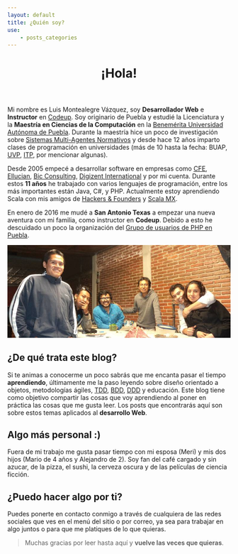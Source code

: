 ```yaml
---
layout: default
title: ¿Quién soy?
use:
    - posts_categories
---
```

<header>
    <div class="page-header"><h1>¡Hola!</h1></div>
</header>

Mi nombre es Luis Montealegre Vázquez, soy **Desarrollador Web** e 
**Instructor** en
<a href="http://codeup.com/about/" target="_blank">Codeup</a>.
Soy originario de Puebla y estudié la Licenciatura y la **Maestría en Ciencias
de la Computación** en la [Benemérita Universidad Autónoma de Puebla][2].
Durante la maestría hice un poco de investigación sobre
[Sistemas Multi-Agentes Normativos][3] y desde hace 12 años imparto clases
de programación en universidades (más de 10 hasta la fecha: BUAP, [UVP][4],
[ITP][5], por mencionar algunas).

Desde 2005 empecé a desarrollar software en empresas como [CFE][6],
[Ellucian][7], [Bic Consulting][8], [Digizent International][9] y
por mi cuenta. Durante estos **11 años** he trabajado con varios lenguajes
de programación, entre los más importantes están Java, C#, y PHP. Actualmente
estoy aprendiendo Scala con mis amigos de [Hackers & Founders][10] y
[Scala MX][11].

En enero de 2016 me mudé a **San Antonio Texas** a empezar una nueva aventura
con mi familia, como instructor en **Codeup**. Debido a esto he descuidado un
poco la organización del [Grupo de usuarios de PHP en Puebla][1].

<img src="/images/comunidad.jpg" class="img-responsive img-rounded center-block" alt="Amigos comunidad">

## ¿De qué trata este blog?

Si te animas a conocerme un poco sabrás que me encanta pasar el tiempo
**aprendiendo**, últimamente me la paso leyendo sobre diseño orientado a
objetos, metodologías ágiles, [TDD][13], [BDD][14], [DDD][15] y educación.
Este blog tiene como objetivo compartir las cosas que voy aprendiendo
al poner en práctica las cosas que me gusta leer. Los posts que
encontrarás aquí son sobre estos temas aplicados al **desarrollo Web**.

## Algo más personal :)

Fuera de mi trabajo me gusta pasar tiempo con mi esposa (Meri) y mis dos
hijos (Mario de 4 años y Alejandro de 2). Soy fan del café cargado y sin
azucar, de la pizza, el sushi, la cerveza oscura y de las películas de
ciencia ficción.

## ¿Puedo hacer algo por ti?

Puedes ponerte en contacto conmigo a través de cualquiera de las redes
sociales que ves en el menú del sitio o por correo, ya sea para trabajar
en algo juntos o para que me platiques de lo que quieras.

<blockquote class="thanks">
    <p class="lead">
        Muchas gracias por leer hasta aquí y <strong>vuelve las veces que
        quieras</strong>.
    </p>
</blockquote>

[1]: http://www.comunidadphppuebla.com
[2]: http://www.cs.buap.mx/
[3]: http://link.springer.com/chapter/10.1007%2F978-3-540-74459-7_13#page-1
[4]: http://www.uvp.mx/
[5]: http://www.itpuebla.net/
[6]: http://www.cfe.gob.mx/paginas/home.aspx
[7]: http://www.ellucian.com/
[8]: http://www.biconsulting.mx/
[9]: http://www.digizent.com/
[10]: http://www.hfpuebla.org/
[11]: http://scala.org.mx/
[13]: http://es.wikipedia.org/wiki/Desarrollo_guiado_por_pruebas
[14]: http://en.wikipedia.org/wiki/Behavior-driven_development
[15]: http://es.wikipedia.org/wiki/Dise%C3%B1o_guiado_por_el_dominio
